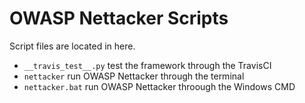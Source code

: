 OWASP Nettacker Scripts
=======================
Script files are located in here.

* `__travis_test__.py` test the framework through the TravisCI
* `nettacker` run OWASP Nettacker through the terminal
* `nettacker.bat` run OWASP Nettacker throough the Windows CMD